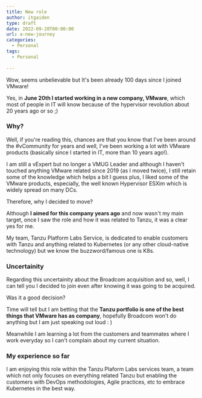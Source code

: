 ```yaml
---
title: New role
author: itgaiden
type: draft
date: 2022-09-20T00:00:00
url: a-new-journey
categories:
  - Personal
tags:
  - Personal
  
---
```


Wow, seems unbelievable but It's been already 100 days since I joined VMware!

Yes, in **June 20th I started working in a new company, VMware**, which most of people in IT will know because of the hypervisor revolution about 20 years ago or so ;)


### Why?

Well, if you're reading this, chances are that you know that I've been around the #vCommunity for years and well, I've been working a lot with VMware products (basically since I started in IT, more than 10 years ago!).

I am still a vExpert but no longer a VMUG Leader and although I haven't touched anything VMware related since 2019 (as I moved twice), I still retain some of the knowledge which helps a bit I guess plus, I liked some of the VMware products, especially, the well known Hypervisor ESXim which is widely spread on many DCs.

Therefore, why I decided to move?

Although **I aimed for this company years ago** and now wasn't my main target, once I saw the role and how it was related to Tanzu, it was a clear yes for me.

My team, Tanzu Platform Labs Service, is dedicated to enable customers with Tanzu and anything related to Kubernetes (or any other cloud-native technology) but we know the buzzword/famous one is K8s.


### Uncertainity

Regarding this uncertainity about the Broadcom acquisition and so, well, I can tell you I decided to join even after knowing it was going to be acquired.

Was it a good decision? 

Time will tell but I am betting that the **Tanzu portfolio is one of the best things that VMware has as company**, hopefully Broadcom won't do anything but I am just speaking out loud : )

Meanwhile I am learning a lot from the customers and teammates where I work everyday so I can't complain about my current situation.

### My experience so far

I am enjoying this role within the Tanzu Plaform Labs services team, a team which not only focuses on everything related Tanzu but enabling the customers with DevOps methodologies, Agile practices, etc to embrace Kubernetes in the best way.